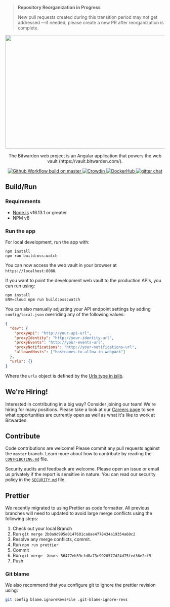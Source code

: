 > **Repository Reorganization in Progress**
>
> New pull requests created during this transition period may not get addressed —if needed, please create a new PR after reorganization is complete.

<p align="center">
    <img src="https://raw.githubusercontent.com/bitwarden/brand/master/screenshots/web-vault-macbook.png" alt="" width="600" height="358" />
</p>
<p align="center">
    The Bitwarden web project is an Angular application that powers the web vault (https://vault.bitwarden.com/).
</p>
<p align="center">
  <a href="https://github.com/bitwarden/web/actions?query=branch:master" target="_blank">
    <img src="https://github.com/bitwarden/web/actions/workflows/build.yml/badge.svg?branch=master" alt="Github Workflow build on master" />
  </a>
  <a href="https://crowdin.com/project/bitwarden-web" target="_blank">
    <img src="https://d322cqt584bo4o.cloudfront.net/bitwarden-web/localized.svg" alt="Crowdin" />
  </a>
  <a href="https://hub.docker.com/u/bitwarden/" target="_blank">
    <img src="https://img.shields.io/docker/pulls/bitwarden/web.svg" alt="DockerHub" />
  </a>
  <a href="https://gitter.im/bitwarden/Lobby" target="_blank">
    <img src="https://badges.gitter.im/bitwarden/Lobby.svg" alt="gitter chat" />
  </a>
</p>

## Build/Run

### Requirements

- [Node.js](https://nodejs.org) v16.13.1 or greater
- NPM v8

### Run the app

For local development, run the app with:

```
npm install
npm run build:oss:watch
```

You can now access the web vault in your browser at `https://localhost:8080`.

If you want to point the development web vault to the production APIs, you can run using:

```
npm install
ENV=cloud npm run build:oss:watch
```

You can also manually adjusting your API endpoint settings by adding `config/local.json` overriding any of the following values:

```json
{
  "dev": {
    "proxyApi": "http://your-api-url",
    "proxyIdentity": "http://your-identity-url",
    "proxyEvents": "http://your-events-url",
    "proxyNotifications": "http://your-notifications-url",
    "allowedHosts": ["hostnames-to-allow-in-webpack"]
  },
  "urls": {}
}
```

Where the `urls` object is defined by the [Urls type in jslib](https://github.com/bitwarden/jslib/blob/master/common/src/abstractions/environment.service.ts).

## We're Hiring!

Interested in contributing in a big way? Consider joining our team! We're hiring for many positions. Please take a look at our [Careers page](https://bitwarden.com/careers/) to see what opportunities are currently open as well as what it's like to work at Bitwarden.

## Contribute

Code contributions are welcome! Please commit any pull requests against the `master` branch. Learn more about how to contribute by reading the [`CONTRIBUTING.md`](CONTRIBUTING.md) file.

Security audits and feedback are welcome. Please open an issue or email us privately if the report is sensitive in nature. You can read our security policy in the [`SECURITY.md`](SECURITY.md) file.

## Prettier

We recently migrated to using Prettier as code formatter. All previous branches will need to updated to avoid large merge conflicts using the following steps:

1. Check out your local Branch
2. Run `git merge 2b0a9d995e0147601ca8ae4778434a19354a60c2`
3. Resolve any merge conflicts, commit.
4. Run `npm run prettier`
5. Commit
6. Run `git merge -Xours 56477eb39cfd8a73c9920577d24d75fed36e2cf5`
7. Push

### Git blame

We also recommend that you configure git to ignore the prettier revision using:

```bash
git config blame.ignoreRevsFile .git-blame-ignore-revs
```
